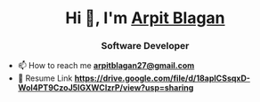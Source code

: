 <h1 align="center">Hi 👋, I'm <a align="center" href="https://654f5e5d8de2e11ec5ae6c51--tiny-sfogliatella-c52d9f.netlify.app">Arpit Blagan</a></h1>

<h3 align="center">Software Developer</h3>



- 📫 How to reach me **arpitblagan27@gmail.com**
- 🚀 Resume Link **https://drive.google.com/file/d/18aplCSsqxD-Wol4PT9CzoJ5IGXWCIzrP/view?usp=sharing**
<!---
ArpitBlagan/ArpitBlagan is a ✨ special ✨ repository because its `README.md` (this file) appears on your GitHub profile.
You can click the Preview link to take a look at your changes.
--->
